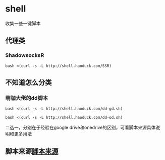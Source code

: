 # shell
收集一些一键脚本


## 代理类

### ShadowsocksR
```
bash <(curl -s -L http://shell.haoduck.com/SSR)
```


## 不知道怎么分类

### 萌咖大佬的dd脚本
```
bash <(curl -s -L http://shell.haoduck.com/dd-gd.sh)
```
```
bash <(curl -s -L http://shell.haoduck.com/dd-od.sh)
```
二选一，分别在于经验在google drive和onedrive的区别，可看脚本来源具体说明和更多用法


## 脚本来源[脚本来源](/脚本来源.md)